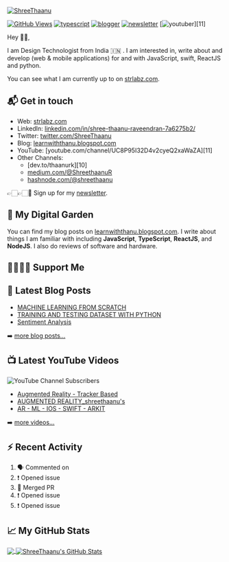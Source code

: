 [![ShreeThaanu](https://res.cloudinary.com/strlabz/image/upload/v1618671812/SHREE_THAANU.png)][1]

[![GitHub Views](https://komarev.com/ghpvc/?username=thaanurk&color=FAC151)][1]
[![typescript](https://img.shields.io/badge/TypeScript-Fan-FAC151.svg?logo=typescript&logoWidth=20)](https://github.com/thaanurk)
[![blogger](https://img.shields.io/badge/Blogger-Follow%20Me-FAC151.svg?logo=hashnode&logoWidth=20)][4]
[![newsletter](https://img.shields.io/badge/Newsletter-subscribe-%23FAC151.svg?logo=gmail&logoWidth=20)][5]
[![youtuber](https://img.shields.io/badge/YouTuber-Follow%20Me-FAC151.svg?logo=youtube&logoWidth=20)][11]

Hey 👋🏻,

I am Design Technologist from India 🇮🇳 . I am interested in, write about and develop (web & mobile applications)
for and with JavaScript, swift, ReactJS and python.

You can see what I am currently up to on [strlabz.com][1].

## 📬 Get in touch

- Web: [strlabz.com][1]
- LinkedIn: [linkedin.com/in/shree-thaanu-raveendran-7a6275b2/][2]
- Twitter: [twitter.com/ShreeThaanu][3]
- Blog: [learnwiththanu.blogspot.com][4]
- YouTube: [youtube.com/channel/UC8P95I32D4v2cyeQ2xaWaZA][11]
- Other Channels:
  - [dev.to/thaanurk][10]
  - [medium.com/@ShreethaanuR][6]
  - [hashnode.com/@shreethaanu][7]

👉🏻👉🏻📧 Sign up for my [newsletter][5].

## 🌳 My Digital Garden

You can find my blog posts on [learnwiththanu.blogspot.com][4]. I write about things I
am familiar with including **JavaScript**, **TypeScript**, **ReactJS**, and
**NodeJS**. I also do reviews of software and hardware.

## 🤜🏻🤛🏻 Support Me

<!-- You can support me and [buy me a coffee][8], if you want. 🙏🏻 -->

## 📕 Latest Blog Posts

<!-- BLOG-POST-LIST:START -->
- [MACHINE LEARNING FROM SCRATCH](https://learnwiththanu.blogspot.com/2018/04/machine-learning-from-scratch.html)
- [TRAINING AND TESTING DATASET WITH PYTHON](https://learnwiththanu.blogspot.com/2018/04/training-and-testing-dataset-with-python.html)
- [Sentiment Analysis](http://shree96thaanu.blogspot.com/2016/07/sentiment-analysis.html)

<!-- BLOG-POST-LIST:END -->

➡️ [more blog posts...](https://strlabz.com)

## 📺 Latest YouTube Videos

![YouTube Channel Subscribers](https://img.shields.io/youtube/channel/subscribers/UCaKtbjfNtWRulKg6VlYd8kw?label=YouTube%20Subscribers&style=social)

<!-- YOUTUBE-VIDEOS-LIST:START -->
- [Augmented Reality - Tracker Based](https://www.youtube.com/watch?v=Vc-GeswbDjU)
- [AUGMENTED REALITY_shreethaanu's](https://www.youtube.com/watch?v=8Mk6A1imI8U)
- [AR - ML - IOS - SWIFT - ARKIT](https://www.youtube.com/watch?v=k9cWKVb-Eoc)
<!-- YOUTUBE-VIDEOS-LIST:END -->

➡️ [more videos...](https://www.youtube.com/channel/UC8P95I32D4v2cyeQ2xaWaZA)

## :zap: Recent Activity

<!--START_SECTION:activity-->
1. 🗣 Commented on 
2. ❗️ Opened issue 
3. 🎉 Merged PR 
4. ❗️ Opened issue 
5. ❗️ Opened issue 
<!--END_SECTION:activity-->

## &#x1f4c8; My GitHub Stats

<a href="https://github.com/natterstefan/natterstefan">
  <img align="center" src="https://github-readme-stats.vercel.app/api/top-langs/?username=thaanurk&hide=java,html&title_color=ffffff&text_color=c9cacc&icon_color=2bbc8a&bg_color=1d1f21" />
</a>

<a href="https://github.com/natterstefan/natterstefan">
  <img align="center" src="https://github-readme-stats.vercel.app/api?username=thaanurk&show_icons=true&line_height=27&count_private=true&title_color=ffffff&text_color=c9cacc&icon_color=2bbc8a&bg_color=1d1f21" alt="ShreeThaanu's GitHub Stats" />
</a>

[1]:
  http://strlabz.com
[2]: https://www.linkedin.com/in/shree-thaanu-raveendran-7a6275b2/
[3]: https://twitter.com/ShreeThaanu
[4]: https://learnwiththanu.blogspot.com/
[5]:
  https://newsletter.thaanurk.me?utm_source=github.com&utm_medium=gh-profile-thaanurk&utm_campaign=thaanurk
[6]: https://medium.com/@ShreethaanuR
[7]: https://hashnode.com/@shreethaanu
[8]: https://dev.to/thaanurk
[9]: https://www.youtube.com/natterstefan?sub_confirmation=1

